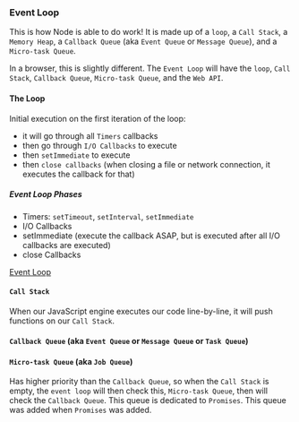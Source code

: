 ### Event Loop

This is how Node is able to do work!  It is made up of a `loop`, a `Call Stack`, a `Memory Heap`, a `Callback Queue` (aka `Event Queue` or `Message Queue`), and a `Micro-task Queue`.

In a browser, this is slightly different.  The `Event Loop` will have the `loop`, `Call Stack`, `Callback Queue`, `Micro-task Queue`, and the `Web API`.

#### The Loop
Initial execution on the first iteration of the loop:
- it will go through all `Timers` callbacks
- then go through `I/O Callbacks` to execute
- then `setImmediate` to execute
- then `close callbacks` (when closing a file or network connection, it executes the callback for that)

##### Event Loop Phases
- Timers: `setTimeout`, `setInterval`, `setImmediate`
- I/O Callbacks
- setImmediate (execute the callback ASAP, but is executed after all I/O callbacks are executed)
- close Callbacks

[Event Loop](https://nodejs.org/en/learn/asynchronous-work/event-loop-timers-and-nexttick)


#### `Call Stack`
When our JavaScript engine executes our code line-by-line, it will push functions on our `Call Stack`.

#### `Callback Queue` (aka `Event Queue` or `Message Queue` or `Task Queue`)


#### `Micro-task Queue` (aka `Job Queue`)
Has higher priority than the `Callback Queue`, so when the `Call Stack` is empty, the `event loop` will then check this, `Micro-task Queue`, then will check the `Callback Queue`.  This queue is dedicated to `Promises`.  This queue was added when `Promises` was added.


